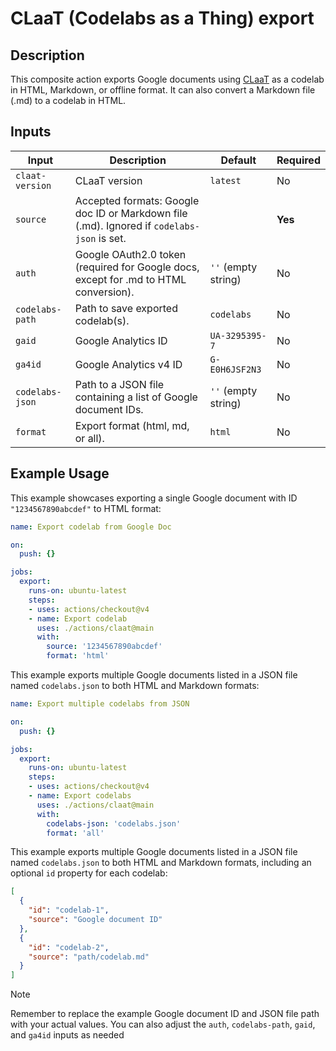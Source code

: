 # CLaaT (Codelabs as a Thing) export

## Description

This composite action exports Google documents using [CLaaT](https://github.com/googlecodelabs/tools) as a codelab in HTML, Markdown, or offline format. It can also convert a Markdown file (.md) to a codelab in HTML.

## Inputs

| **Input** | **Description** | **Default** | **Required** |
|---|---|---|---|
| `claat-version` | CLaaT version | `latest` | No |
| `source` | Accepted formats: Google doc ID or Markdown file (.md). Ignored if `codelabs-json` is set. | | **Yes** |
| `auth` | Google OAuth2.0 token (required for Google docs, except for .md to HTML conversion). | `''` (empty string) | No |
| `codelabs-path` | Path to save exported codelab(s). | `codelabs` | No |
| `gaid` | Google Analytics ID | `UA-3295395-7` | No |
| `ga4id` | Google Analytics v4 ID | `G-E0H6JSF2N3` | No |
| `codelabs-json` | Path to a JSON file containing a list of Google document IDs. | `''` (empty string) | No |
| `format` | Export format (html, md, or all). | `html` | No |

## Example Usage

This example showcases exporting a single Google document with ID `"1234567890abcdef"` to HTML format:

```yaml
name: Export codelab from Google Doc

on:
  push: {}

jobs:
  export:
    runs-on: ubuntu-latest
    steps:
    - uses: actions/checkout@v4
    - name: Export codelab
      uses: ./actions/claat@main
      with:
        source: '1234567890abcdef'
        format: 'html'
```

This example exports multiple Google documents listed in a JSON file named `codelabs.json` to both HTML and Markdown formats:

```yaml
name: Export multiple codelabs from JSON

on:
  push: {}

jobs:
  export:
    runs-on: ubuntu-latest
    steps:
    - uses: actions/checkout@v4
    - name: Export codelabs
      uses: ./actions/claat@main
      with:
        codelabs-json: 'codelabs.json'
        format: 'all'
```

This example exports multiple Google documents listed in a JSON file named `codelabs.json` to both HTML and Markdown formats, including an optional `id` property for each codelab:

```json
[
  {
    "id": "codelab-1",
    "source": "Google document ID"
  },
  {
    "id": "codelab-2",
    "source": "path/codelab.md"
  }
]
```

>[!NOTE]
>
> Remember to replace the example Google document ID and JSON file path with your actual values. You can also adjust the `auth`, `codelabs-path`, `gaid`, and `ga4id` inputs as needed
